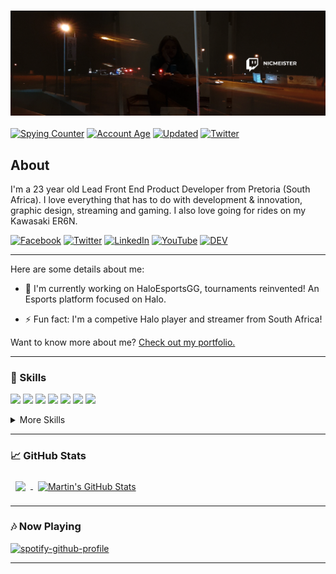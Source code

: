 ### ![Hello Friend, Welcome!](header.png)
[![Spying Counter](https://badges.pufler.dev/visits/NicmeisteR/NicmeisteR?style=for-the-badge&color=e74c3c&logo=github&label=Views+Counter)](https://github.com/NicmeisteR)
[![Account Age](https://badges.pufler.dev/years/NicmeisteR/?style=for-the-badge&color=27a4fb&logo=github&label=Account+Age)](https://github.com/NicmeisteR)
[![Updated](https://badges.pufler.dev/updated/NicmeisteR/NicmeisteR?style=for-the-badge&color=f0f6f9&logo=github&label=Profile+Updated)](https://github.com/NicmeisteR)
[![Twitter](https://img.shields.io/twitter/follow/NicmeistaR?logo=twitter&style=for-the-badge)](https://twitter.com/NicmeistaR)
<!-- [![Twitter Badge](https://img.shields.io/badge/Twitter-Profile-informational?style=flat&logo=twitter&logoColor=white&color=1CA2F1)](https://twitter.com/NicmeistaR)
[![LinkedIn Badge](https://img.shields.io/badge/LinkedIn-Profile-informational?style=flat&logo=linkedin&logoColor=white&color=0D76A8)](https://www.linkedin.com/in/nicolaas-nel/) -->


<!--
**NicmeisteR/NicmeisteR** is a ✨ _special_ ✨ repository because its `README.md` (this file) appears on your GitHub profile.
-->

## About

I'm a 23 year old Lead Front End Product Developer from Pretoria (South Africa). I love everything that has to do with development & innovation, graphic design, streaming and gaming. I also love going for rides on my Kawasaki ER6N.

[![Facebook](https://img.shields.io/badge/facebook-%231877F2.svg?&style=for-the-badge&logo=facebook&logoColor=white)](https://facebook.com/nicmstr) [![Twitter](https://img.shields.io/badge/twitter-%231DA1F2.svg?&style=for-the-badge&logo=twitter&logoColor=white)](https://twitter.com/NicmeistaR) [![LinkedIn](https://img.shields.io/badge/linkedin-%230077B5.svg?&style=for-the-badge&logo=linkedin&logoColor=white)](https://linkedin.com/in/Nicolaas-Nel) [![YouTube](https://img.shields.io/badge/youtube-%23FF0000.svg?&style=for-the-badge&logo=youtube&logoColor=white)](https://youtube.com/c/NicmeisteR) [![DEV](https://img.shields.io/badge/DEV-%23000000.svg?&style=for-the-badge&logo=dev.to&logoColor=white)](https://dev.to/NicmeisteR)

---

Here are some details about me:

- 🔭 I'm currently working on HaloEsportsGG, tournaments reinvented! An Esports platform focused on Halo.
<!--
- 🌱 I'm currently learning ...
- 👯 I'm looking to collaborate on ...
- 🤔 I'm looking for help with ...
- 💬 Ask me about ...
-->
- ⚡ Fun fact: I'm a competive Halo player and streamer from South Africa!

Want to know more about me? [Check out my portfolio.](https://nicolaas.dev/)

---

### 💼 Skills

![](https://img.shields.io/badge/Code-Angular-informational?style=flat&logo=angular&logoColor=white&color=4AB197)
![](https://img.shields.io/badge/Code-NextJS-informational?style=flat&logo=nextjs&logoColor=white&color=4AB197)
![](https://img.shields.io/badge/Code-JavaScript-informational?style=flat&logo=JavaScript&logoColor=white&color=4AB197)
![](https://img.shields.io/badge/Code-TypeScript-informational?style=flat&logo=TypeScript&logoColor=white&color=4AB197)
![](https://img.shields.io/badge/Code-CSharp-informational?style=flat&logo=c-sharp&logoColor=white&color=4AB197)
![](https://img.shields.io/badge/Code-.NET-informational?style=flat&logo=.net&logoColor=white&color=4AB197)
![](https://img.shields.io/badge/Code-MongoDB-informational?style=flat&logo=MongoDB&logoColor=white&color=4AB197)

<details>
<summary>More Skills</summary>
<br>

![](https://img.shields.io/badge/Style-CSS-informational?style=flat&logo=css3&logoColor=white&color=4AB197)
![](https://img.shields.io/badge/Style-Tailwind-informational?style=flat&logo=Tailwind-CSS&logoColor=white&color=4AB197)
![](https://img.shields.io/badge/Style-Sass-informational?style=flat&logo=Sass&logoColor=white&color=4AB197)
![](https://img.shields.io/badge/Style-Stylus-informational?style=flat&logo=Stylus&logoColor=white&color=4AB197)

<br>

![](https://img.shields.io/badge/Test-Jest-informational?style=flat&logo=jest&logoColor=white&color=4AB197)
![](https://img.shields.io/badge/Test-Cypress-informational?style=flat&logo=Cypress&logoColor=white&color=4AB197)

<br>

![](https://img.shields.io/badge/Tools-Docker-informational?style=flat&logo=docker&logoColor=white&color=4AB197)
![](https://img.shields.io/badge/Tools-NGINX-informational?style=flat&logo=nginx&logoColor=white&color=4AB197)
![](https://img.shields.io/badge/Tools-Netlify-informational?style=flat&logo=netlify&logoColor=white&color=4AB197)
![](https://img.shields.io/badge/Tools-Actions-informational?style=flat&logo=github-actions&logoColor=white&color=4AB197)
![](https://img.shields.io/badge/Tools-NPM-informational?style=flat&logo=npm&logoColor=white&color=4AB197)
![](https://img.shields.io/badge/Tools-Postman-informational?style=flat&logo=Postman&logoColor=white&color=4AB197)
![](https://img.shields.io/badge/Tools-Photoshop-informational?style=flat&logo=Adobe-Photoshop&logoColor=white&color=4AB197)
![](https://img.shields.io/badge/Tools-Illustrator-informational?style=flat&logo=Adobe-Illustrator&logoColor=white&color=4AB197)
![](https://img.shields.io/badge/Tools-AdobeXD-informational?style=flat&logo=Adobe-XD&logoColor=white&color=4AB197)
![](https://img.shields.io/badge/Tools-GitHub-informational?style=flat&logo=GitHub&logoColor=white&color=4AB197)
![](https://img.shields.io/badge/Tools-GitLab-informational?style=flat&logo=GitLab&logoColor=white&color=4AB197)
![](https://img.shields.io/badge/Tools-Jira-informational?style=flat&logo=Jira-Software&logoColor=white&color=4AB197)

</details>

---

### &#x1f4c8; GitHub Stats

<a href="https://github.com/NicmeisteR">
  <img align="center" style="margin:0.5rem" src="https://github-readme-stats.vercel.app/api/top-langs/?username=NicmeisteR&hide=html,css&title_color=ffffff&text_color=c9cacc&icon_color=4AB197&bg_color=1A2B34" />
</a>

<a href="https://github.com/NicmeisteR">
  <img align="center" style="margin:0.5rem" src="https://github-readme-stats.vercel.app/api?username=NicmeisteR&show_icons=true&line_height=27&count_private=true&title_color=ffffff&text_color=c9cacc&icon_color=4AB097&bg_color=1A2B34" alt="Martin's GitHub Stats" />
</a>

---


### 🎶 Now Playing
[![spotify-github-profile](https://spotify-github-profile.vercel.app/api/view?uid=e1qdyuntee9jjlxwyexbkq75o&cover_image=true&theme=default)](https://spotify-github-profile.vercel.app/api/view?uid=e1qdyuntee9jjlxwyexbkq75o&redirect=true)


---
